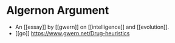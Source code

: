 # Algernon Argument

- An [[essay]] by [[gwern]] on [[intelligence]] and [[evolution]].
- [[go]] https://www.gwern.net/Drug-heuristics



